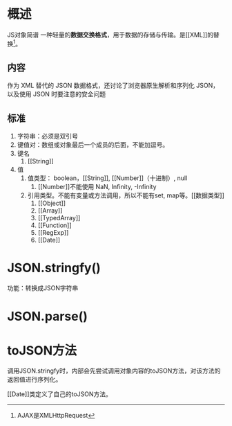 # 概述
JS对象简谱
	一种轻量的**数据交换格式**，用于数据的存储与传输。是[[XML]]的替换[^1]。
## 内容
作为 XML 替代的 JSON 数据格式，还讨论了浏览器原生解析和序列化 JSON，以及使用 JSON 时要注意的安全问题
## 标准
1. 字符串：必须是双引号
2. 键值对：数组或对象最后一个成员的后面，不能加逗号。
3. 键名
	1. [[String]] 
4. 值
	1. 值类型： boolean，[[String]], [[Number]]（十进制）, null
		1. [[Number]]不能使用 NaN, Infinity, -Infinity
	2. 引用类型。不能有变量或方法调用，所以不能有set, map等。[[数据类型]]
		1. [[Object]] 
		2. [[Array]] 
		3. [[TypedArray]] 
		4. [[Function]] 
		5. [[RegExp]] 
		6. [[Date]] 
# JSON.stringfy()
功能：转换成JSON字符串

# JSON.parse()

# toJSON方法
调用JSON.stringfy时，内部会先尝试调用对象内容的toJSON方法，对该方法的返回值进行序列化。

[[Date]]类定义了自己的toJSON方法。

[^1]: AJAX是XMLHttpRequest
